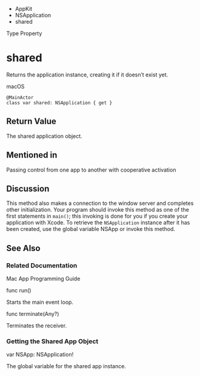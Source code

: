 

- AppKit
- NSApplication
-  shared 

Type Property

# shared

Returns the application instance, creating it if it doesn’t exist yet.

macOS

``` source
@MainActor
class var shared: NSApplication { get }
```

## Return Value

The shared application object.

## Mentioned in 

Passing control from one app to another with cooperative activation

## Discussion

This method also makes a connection to the window server and completes other initialization. Your program should invoke this method as one of the first statements in `main()`; this invoking is done for you if you create your application with Xcode. To retrieve the `NSApplication` instance after it has been created, use the global variable NSApp or invoke this method.

## See Also

### Related Documentation

Mac App Programming Guide

func run()

Starts the main event loop.

func terminate(Any?)

Terminates the receiver.

### Getting the Shared App Object

var NSApp: NSApplication!

The global variable for the shared app instance.

